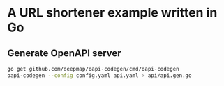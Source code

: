 # A URL shortener example written in Go

## Generate OpenAPI server

```bash
go get github.com/deepmap/oapi-codegen/cmd/oapi-codegen
oapi-codegen --config config.yaml api.yaml > api/api.gen.go
```